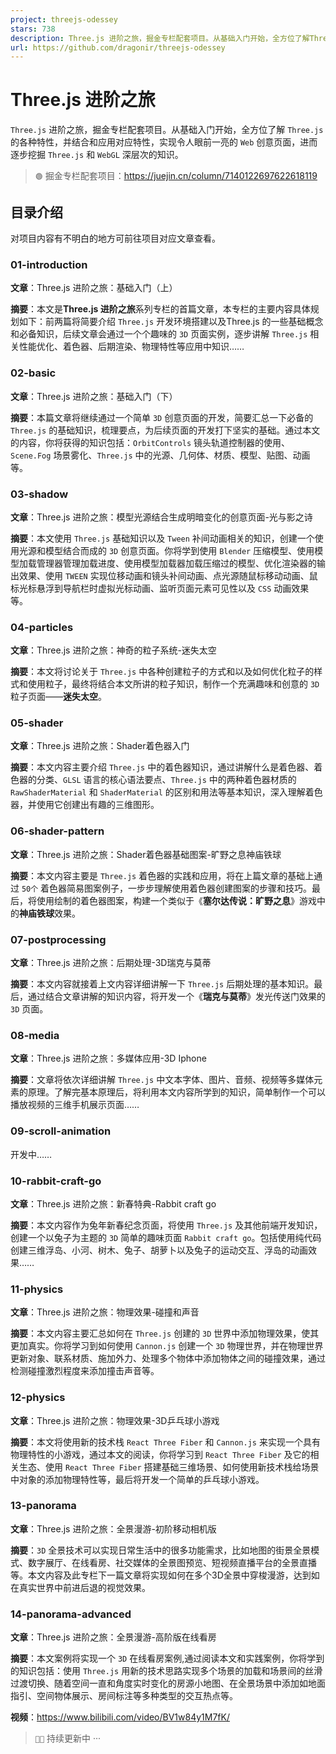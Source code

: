 ```yaml
---
project: threejs-odessey
stars: 738
description: Three.js 进阶之旅，掘金专栏配套项目。从基础入门开始，全方位了解Three.js的各种特性，并结合和应用对应特性，实现令人眼前一亮的Web创意页面，进而逐步挖掘Three.js和WebGL深层次的知识。 👇
url: https://github.com/dragonir/threejs-odessey
---
```


Three.js 进阶之旅
=============

`Three.js` 进阶之旅，掘金专栏配套项目。从基础入门开始，全方位了解 `Three.js` 的各种特性，并结合和应用对应特性，实现令人眼前一亮的 `Web` 创意页面，进而逐步挖掘 `Three.js` 和 `WebGL` 深层次的知识。

> `🟢` 掘金专栏配套项目：https://juejin.cn/column/7140122697622618119

目录介绍
----

对项目内容有不明白的地方可前往项目对应文章查看。

### 01-introduction

**文章**：Three.js 进阶之旅：基础入门（上）

**摘要**：本文是**Three.js 进阶之旅**系列专栏的首篇文章，本专栏的主要内容具体规划如下：前两篇将简要介绍 `Three.js` 开发环境搭建以及Three.js 的一些基础概念和必备知识，后续文章会通过一个个趣味的 `3D` 页面实例，逐步讲解 `Three.js` 相关性能优化、着色器、后期渲染、物理特性等应用中知识……

### 02-basic

**文章**：Three.js 进阶之旅：基础入门（下）

**摘要**：本篇文章将继续通过一个简单 `3D` 创意页面的开发，简要汇总一下必备的 `Three.js` 的基础知识，梳理要点，为后续页面的开发打下坚实的基础。通过本文的内容，你将获得的知识包括：`OrbitControls` 镜头轨道控制器的使用、`Scene.Fog` 场景雾化、`Three.js` 中的光源、几何体、材质、模型、贴图、动画等。

### 03-shadow

**文章**：Three.js 进阶之旅：模型光源结合生成明暗变化的创意页面-光与影之诗

**摘要**：本文使用 `Three.js` 基础知识以及 `Tween` 补间动画相关的知识，创建一个使用光源和模型结合而成的 `3D` 创意页面。你将学到使用 `Blender` 压缩模型、使用模型加载管理器管理加载进度、使用模型加载器加载压缩过的模型、优化渲染器的输出效果、使用 `TWEEN` 实现位移动画和镜头补间动画、点光源随鼠标移动动画、鼠标光标悬浮到导航栏时虚拟光标动画、监听页面元素可见性以及 `CSS` 动画效果等。

### 04-particles

**文章**：Three.js 进阶之旅：神奇的粒子系统-迷失太空

**摘要**：本文将讨论关于 `Three.js` 中各种创建粒子的方式和以及如何优化粒子的样式和使用粒子，最终将结合本文所讲的粒子知识，制作一个充满趣味和创意的 `3D` 粒子页面——**迷失太空**。

### 05-shader

**文章**：Three.js 进阶之旅：Shader着色器入门

**摘要**：本文内容主要介绍 `Three.js` 中的着色器知识，通过讲解什么是着色器、着色器的分类、`GLSL` 语言的核心语法要点、`Three.js` 中的两种着色器材质的 `RawShaderMaterial` 和 `ShaderMaterial` 的区别和用法等基本知识，深入理解着色器，并使用它创建出有趣的三维图形。

### 06-shader-pattern

**文章**：Three.js 进阶之旅：Shader着色器基础图案-旷野之息神庙铁球

**摘要**：本文内容主要是 `Three.js` 着色器的实践和应用，将在上篇文章的基础上通过 `50个` 着色器简易图案例子，一步步理解使用着色器创建图案的步骤和技巧。最后，将使用绘制的着色器图案，构建一个类似于《**塞尔达传说：旷野之息**》游戏中的**神庙铁球**效果。

### 07-postprocessing

**文章**：Three.js 进阶之旅：后期处理-3D瑞克与莫蒂

**摘要**：本文内容就接着上文内容详细讲解一下 `Three.js` 后期处理的基本知识。最后，通过结合文章讲解的知识内容，将开发一个《**瑞克与莫蒂**》发光传送门效果的 `3D` 页面。

### 08-media

**文章**：Three.js 进阶之旅：多媒体应用-3D Iphone

**摘要**：文章将依次详细讲解 `Three.js` 中文本字体、图片、音频、视频等多媒体元素的原理。了解完基本原理后，将利用本文内容所学到的知识，简单制作一个可以播放视频的三维手机展示页面……

### 09-scroll-animation

开发中……

### 10-rabbit-craft-go

**文章**：Three.js 进阶之旅：新春特典-Rabbit craft go

**摘要**：本文内容作为兔年新春纪念页面，将使用 `Three.js` 及其他前端开发知识，创建一个以兔子为主题的 `3D` 简单的趣味页面 `Rabbit craft go`。包括使用纯代码创建三维浮岛、小河、树木、兔子、胡萝卜以及兔子的运动交互、浮岛的动画效果……

### 11-physics

**文章**：Three.js 进阶之旅：物理效果-碰撞和声音

**摘要**：本文内容主要汇总如何在 `Three.js` 创建的 `3D` 世界中添加物理效果，使其更加真实。你将学习到如何使用 `Cannon.js` 创建一个 `3D` 物理世界，并在物理世界更新对象、联系材质、施加外力、处理多个物体中添加物体之间的碰撞效果，通过检测碰撞激烈程度来添加撞击声音等。

### 12-physics

**文章**：Three.js 进阶之旅：物理效果-3D乒乓球小游戏

**摘要**：本文将使用新的技术栈 `React Three Fiber` 和 `Cannon.js` 来实现一个具有物理特性的小游戏，通过本文的阅读，你将学习到 `React Three Fiber` 及它的相关生态、使用 `React Three Fiber` 搭建基础三维场景、如何使用新技术栈给场景中对象的添加物理特性等，最后将开发一个简单的乒乓球小游戏。

### 13-panorama

**文章**：Three.js 进阶之旅：全景漫游-初阶移动相机版

**摘要**：`3D` 全景技术可以实现日常生活中的很多功能需求，比如地图的街景全景模式、数字展厅、在线看房、社交媒体的全景图预览、短视频直播平台的全景直播等。本文内容及此专栏下一篇文章将实现如何在多个3D全景中穿梭漫游，达到如在真实世界中前进后退的视觉效果。

### 14-panorama-advanced

**文章**：Three.js 进阶之旅：全景漫游-高阶版在线看房

**摘要**：本文案例将实现一个 `3D` 在线看房案例,通过阅读本文和实践案例，你将学到的知识包括：使用 `Three.js` 用新的技术思路实现多个场景的加载和场景间的丝滑过渡切换、随着空间一直和角度实时变化的房源小地图、在全景场景中添加如地面指引、空间物体展示、房间标注等多种类型的交互热点等。

**视频**：https://www.bilibili.com/video/BV1w84y1M7fK/

> `👨‍💻` 持续更新中 ···
